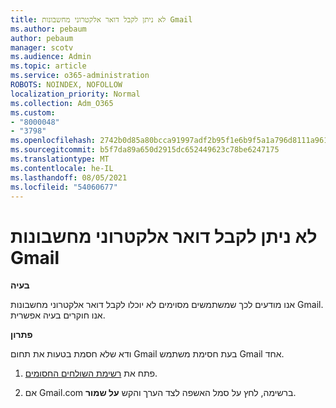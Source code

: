 ```yaml
---
title: לא ניתן לקבל דואר אלקטרוני מחשבונות Gmail
ms.author: pebaum
author: pebaum
manager: scotv
ms.audience: Admin
ms.topic: article
ms.service: o365-administration
ROBOTS: NOINDEX, NOFOLLOW
localization_priority: Normal
ms.collection: Adm_O365
ms.custom:
- "8000048"
- "3798"
ms.openlocfilehash: 2742b0d85a80bcca91997adf2b95f1e6b9f5a1a796d8111a961f545f2364613d
ms.sourcegitcommit: b5f7da89a650d2915dc652449623c78be6247175
ms.translationtype: MT
ms.contentlocale: he-IL
ms.lasthandoff: 08/05/2021
ms.locfileid: "54060677"
---
```

# <a name="unable-to-receive-email-from-gmail-accounts"></a>לא ניתן לקבל דואר אלקטרוני מחשבונות Gmail

**בעיה**

אנו מודעים לכך שמשתמשים מסוימים לא יוכלו לקבל דואר אלקטרוני מחשבונות Gmail. אנו חוקרים בעיה אפשרית.

**פתרון**

ודא שלא חסמת בטעות את תחום Gmail בעת חסימת משתמש Gmail אחד.

1. פתח את [רשימת השולחים החסומים](https://go.microsoft.com/fwlink/?linkid=2121010).

2. אם Gmail.com ברשימה, לחץ על סמל האשפה לצד הערך והקש **על שמור**.
